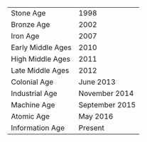|||
|---|---|
| Stone Age | 1998 |
| Bronze Age | 2002 |
| Iron Age | 2007 |
| Early Middle Ages | 2010 |
| High Middle Ages | 2011 |
| Late Middle Ages | 2012 |
| Colonial Age | June 2013 |
| Industrial Age | November 2014 |
| Machine Age | September 2015 |
| Atomic Age | May 2016 |
| Information Age | Present |
